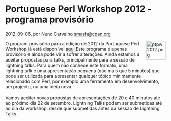 
# Portuguese Perl Workshop 2012 - programa provisório

 2012-09-06, por Nuno Carvalho <smash@cpan.org>

<img alt="ptpw2012.png" src="%%BASE_URI%%imgs/ptpw2012.png" width="61" height="60" class="mt-image-right" style="float: right; margin: 0 0 20px 20px;" /><div>O program provisório para a edição de 2012 da Portuguese Perl Workshop já está disponível&nbsp;<a href="http://workshop.perl.pt/ptpw2012/schedule">aqui</a>.Este programa é apenas provisório e ainda pode vir a sofrer alterações. Ainda estamos a aceitar propostas para talks, principalmente para a sessão de lightning talks. Para quem não conhece este formato, uma lightning talk é uma apresentação pequena (não mais que 5 minutos) que pode ser utilizada para apresentar qualquer tópico minimamente relacionado com Perl, por exemplo uma ferramenta em desenvolvimento, um projecto, ou uma ideia nova.</div><div><br /></div><div>Vamos aceitar novas propostas de apresentações de 20 e 40 minutos até ao próximo dia 22 de setembro. Lightning Talks podem ser submetidas até ao dia da workshop, desde que submetidas antes da sessão de Lightning Talks.</div>
